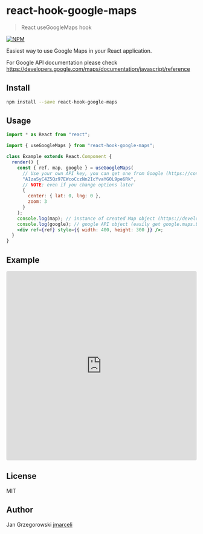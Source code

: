 # react-hook-google-maps

> React useGoogleMaps hook

[![NPM](https://img.shields.io/npm/v/react-hook-google-maps.svg)](https://www.npmjs.com/package/react-hook-google-maps)

Easiest way to use Google Maps in your React application.

For Google API documentation please check https://developers.google.com/maps/documentation/javascript/reference

## Install

```bash
npm install --save react-hook-google-maps
```

## Usage

```jsx
import * as React from "react";

import { useGoogleMaps } from "react-hook-google-maps";

class Example extends React.Component {
  render() {
    const { ref, map, google } = useGoogleMaps(
      // Use your own API key, you can get one from Google (https://console.cloud.google.com/google/maps-apis/overview)
      "AIzaSyC4Z5Qz97EWcoCczNn2IcYvaYG0L9pe6Rk",
      // NOTE: even if you change options later
      {
        center: { lat: 0, lng: 0 },
        zoom: 3
      }
    );
    console.log(map); // instance of created Map object (https://developers.google.com/maps/documentation/javascript/reference/map)
    console.log(google); // google API object (easily get google.maps.LatLng or google.maps.Marker or any other Google Maps class)
    <div ref={ref} style={{ width: 400, height: 300 }} />;
  }
}
```

## Example

<iframe
     src="https://codesandbox.io/embed/priceless-shaw-o6e7x?fontsize=14&hidenavigation=1&theme=dark"
     style="width:100%; height:500px; border:0; border-radius: 4px; overflow:hidden;"
     title="priceless-shaw-o6e7x"
     allow="geolocation; microphone; camera; midi; vr; accelerometer; gyroscope; payment; ambient-light-sensor; encrypted-media; usb"
     sandbox="allow-modals allow-forms allow-popups allow-scripts allow-same-origin"
  ></iframe>

## License

MIT

## Author

Jan Grzegorowski [jmarceli](https://github.com/jmarceli)
